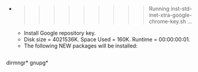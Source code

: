 * >>>>>>>>> Running inst-std-inet-xtra-google-chrome-key.sh ...
  * Install Google repository key.
  * Disk size = 4021536K. Space Used = 160K. Runtime = 00:00:00:01.
  * The following NEW packages will be installed:
  ```bash
dirmngr* gnupg*
  ```
